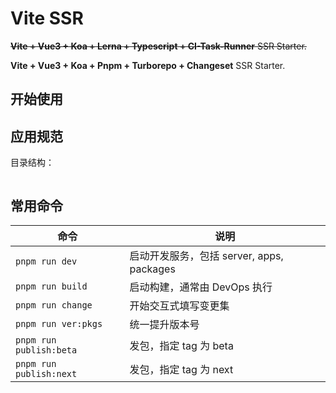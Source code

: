 # Vite SSR

~~**Vite + Vue3 + Koa + Lerna + Typescript + CI-Task-Runner** SSR Starter.~~

**Vite + Vue3 + Koa + Pnpm + Turborepo + Changeset** SSR Starter.

## 开始使用



## 应用规范

目录结构：

```bash

```

## 常用命令

| 命令 | 说明 |
| ---- | ---- |
| `pnpm run dev` | 启动开发服务，包括 server, apps, packages |
| `pnpm run build` | 启动构建，通常由 DevOps 执行 |
| `pnpm run change` | 开始交互式填写变更集 |
| `pnpm run ver:pkgs` | 统一提升版本号 |
| `pnpm run publish:beta` | 发包，指定 tag 为 beta |
| `pnpm run publish:next` | 发包，指定 tag 为 next |
